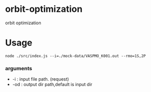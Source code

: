 # orbit-optimization
orbit optimization

# Usage
```shell
node ./src/index.js --i=./mock-data/VASPMO_K001.out --rmo=1S,2P 
```
### arguments
* -i : input file path. (request)
* -od : output dir path,default is input dir
